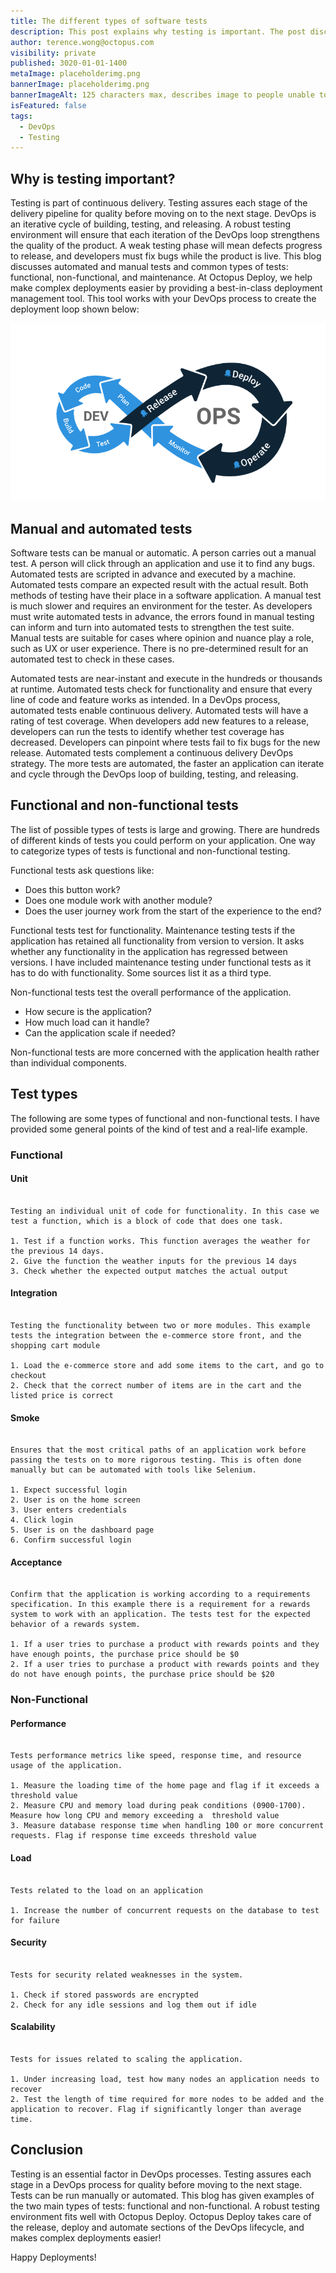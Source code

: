 ```yaml
---
title: The different types of software tests
description: This post explains why testing is important. The post discusses the two methods of testing, manual and automated and the two broad types of testing, functional and non-functional. The post gives some examples of different types of tests.
author: terence.wong@octopus.com
visibility: private
published: 3020-01-01-1400
metaImage: placeholderimg.png
bannerImage: placeholderimg.png
bannerImageAlt: 125 characters max, describes image to people unable to see it.
isFeatured: false
tags:
  - DevOps
  - Testing
---
```


<!-- see https://github.com/OctopusDeploy/blog/blob/master/tags.txt for a comprehensive list of tags -->

## Why is testing important?

Testing is part of continuous delivery. Testing assures each stage of the delivery pipeline for quality before moving on to the next stage. DevOps is an iterative cycle of building, testing, and releasing. A robust testing environment will ensure that each iteration of the DevOps loop strengthens the quality of the product. A weak testing phase will mean defects progress to release, and developers must fix bugs while the product is live. This blog discusses automated and manual tests and common types of tests: functional, non-functional, and maintenance. At Octopus Deploy, we help make complex deployments easier by providing a best-in-class deployment management tool. This tool works with your DevOps process to create the deployment loop shown below:

![Octopus DevOps](devops-cycle.png "width=500")

## Manual and automated tests

Software tests can be manual or automatic. A person carries out a manual test. A person will click through an application and use it to find any bugs. Automated tests are scripted in advance and executed by a machine. Automated tests compare an expected result with the actual result. Both methods of testing have their place in a software application. A manual test is much slower and requires an environment for the tester. As developers must write automated tests in advance, the errors found in manual testing can inform and turn into automated tests to strengthen the test suite. Manual tests are suitable for cases where opinion and nuance play a role, such as UX or user experience. There is no pre-determined result for an automated test to check in these cases.

Automated tests are near-instant and execute in the hundreds or thousands at runtime. Automated tests check for functionality and ensure that every line of code and feature works as intended. In a DevOps process, automated tests enable continuous delivery. Automated tests will have a rating of test coverage. When developers add new features to a release, developers can run the tests to identify whether test coverage has decreased. Developers can pinpoint where tests fail to fix bugs for the new release. Automated tests complement a continuous delivery DevOps strategy. The more tests are automated, the faster an application can iterate and cycle through the DevOps loop of building, testing, and releasing.

## Functional and non-functional tests

The list of possible types of tests is large and growing. There are hundreds of different kinds of tests you could perform on your application. One way to categorize types of tests is functional and non-functional testing.

Functional tests ask questions like:

- Does this button work?
- Does one module work with another module?
- Does the user journey work from the start of the experience to the end?

Functional tests test for functionality. Maintenance testing tests if the application has retained all functionality from version to version. It asks whether any functionality in the application has regressed between versions. I have included maintenance testing under functional tests as it has to do with functionality. Some sources list it as a third type.

Non-functional tests test the overall performance of the application.

- How secure is the application?
- How much load can it handle?
- Can the application scale if needed?

Non-functional tests are more concerned with the application health rather than individual components.

## Test types

The following are some types of functional and non-functional tests. I have provided some general points of the kind of test and a real-life example.

### Functional

#### Unit

```

Testing an individual unit of code for functionality. In this case we test a function, which is a block of code that does one task.

1. Test if a function works. This function averages the weather for the previous 14 days.
2. Give the function the weather inputs for the previous 14 days
3. Check whether the expected output matches the actual output

```

#### Integration

```

Testing the functionality between two or more modules. This example tests the integration between the e-commerce store front, and the shopping cart module

1. Load the e-commerce store and add some items to the cart, and go to checkout
2. Check that the correct number of items are in the cart and the listed price is correct

```

#### Smoke

```

Ensures that the most critical paths of an application work before passing the tests on to more rigorous testing. This is often done manually but can be automated with tools like Selenium.

1. Expect successful login
2. User is on the home screen
3. User enters credentials
4. Click login
5. User is on the dashboard page
6. Confirm successful login
```

#### Acceptance

```

Confirm that the application is working according to a requirements specification. In this example there is a requirement for a rewards system to work with an application. The tests test for the expected behavior of a rewards system.

1. If a user tries to purchase a product with rewards points and they have enough points, the purchase price should be $0
2. If a user tries to purchase a product with rewards points and they do not have enough points, the purchase price should be $20

```

### Non-Functional

#### Performance

```

Tests performance metrics like speed, response time, and resource usage of the application.

1. Measure the loading time of the home page and flag if it exceeds a threshold value
2. Measure CPU and memory load during peak conditions (0900-1700). Measure how long CPU and memory exceeding a  threshold value
3. Measure database response time when handling 100 or more concurrent requests. Flag if response time exceeds threshold value

```

#### Load

```

Tests related to the load on an application

1. Increase the number of concurrent requests on the database to test for failure

```

#### Security

```

Tests for security related weaknesses in the system.

1. Check if stored passwords are encrypted
2. Check for any idle sessions and log them out if idle

```

#### Scalability

```

Tests for issues related to scaling the application.

1. Under increasing load, test how many nodes an application needs to recover
2. Test the length of time required for more nodes to be added and the application to recover. Flag if significantly longer than average time.

```

## Conclusion

Testing is an essential factor in DevOps processes. Testing assures each stage in a DevOps process for quality before moving to the next stage. Tests can be run manually or automated. This blog has given examples of the two main types of tests: functional and non-functional. A robust testing environment fits well with Octopus Deploy. Octopus Deploy takes care of the release, deploy and automate sections of the DevOps lifecycle, and makes complex deployments easier!

Happy Deployments!
